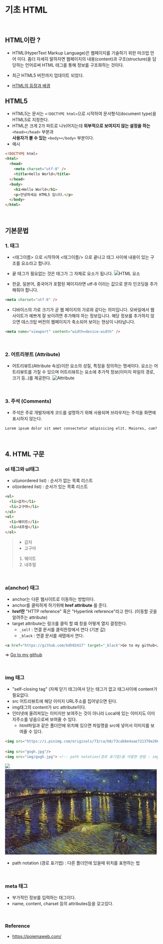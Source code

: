 # 기초 HTML

<br>

## HTML이란 ?

- HTML(HyperText Markup Language)은 웹페이지를 기술하기 위한 마크업 언어 이다.
  좀더 자세히 말하자면 웹페이지의 내용(content)과 구조(structure)을 담당하는 언어로써 HTML 태그를 통해 정보를 구조화하는 것이다.

- 최근 HTML5 버전까지 업데이트 되었다.
- [HTML의 등장과 배경](https://webclub.tistory.com/491)

## HTML5

- HTML5는 문서는 `<!DOCTYPE html>`으로 시작하여 문서형식(document type)을 HTML5로 지정한다.
- HTML은 크게 2가 파트로 나뉘어지는데 **외부적으로 보여지지 않는 설정을 하는** `<head></head>` 부분과  
  **사용자가 볼 수 있는** `<body></body>` 부분이다.
- 예시

```html
<!DOCTYPE html>
<html>
  <head>
    <meta charset="utf-8" />
    <title>Hello World</title>
  </head>
  <body>
    <h1>Hello World</h1>
    <p>안녕하세요 HTML5 입니다.</p>
  </body>
</html>
```

<br>

## 기본문법

### 1. 태그

- <태그이름> 으로 시작하여 <태그이름/> 으로 끝나고 태그 사이에 내용이 있는 구조를 요소라고 합니다.
- 끝 태그가 필요없는 것은 태그가 그 자체로 요소가 됩니다.
  ![HTML 요소](https://poiemaweb.com/img/tag.png)

- 한글, 일본어, 중국어가 포함된 페이지라면 utf-8 이라는 값으로 문자 인코딩을 추가해줘야 합니다.

```html
<meta charset="utf-8" />
```

- 디바이스의 가로 크기가 곧 웹 페이지의 가로와 같다는 의미입니다. 모바일에서 웹사이트가 예쁘게 잘 보이려면 추가해야 하는 정보입니다. 해당 정보를 추가하지 않으면 데스크탑 버전의 웹페이지가 축소되어 보이는 현상이 나타납니다.

```html
<meta name="viewport" content="width=device-width" />
```

<br>

### 2. 어트리뷰트 (Attribute)

- 어트리뷰트(Attribute 속성)이란 요소의 성질, 특징을 정의하는 명세이다. 요소는 어트리뷰트를 가질 수 있으며 어트리뷰트는 요소에 추가적 정보(이미지 파일의 경로, 크기 등..)를 제공한다.
  ![Attribute](https://poiemaweb.com/img/html-attribute.png)

<br>

### 3. 주석 (Comments)

- 주석은 주로 개발자에게 코드를 설명하기 위해 사용되며 브라우저는 주석을 화면에 표시하지 않는다.
<pre><code>Lorem ipsum dolor sit amet consectetur adipisicing elit. Maiores, cum?</code></pre>

<br>

## 4. HTML 구문

### ol 태그와 ul태그

- ul(unordered list) : 순서가 없는 목록 리스트
- ol(ordered list) : 순서가 있는 목록 리스트

```html
<ul>
  <li>감자</li>
  <li>고구마</li>
</ul>
<ol>
  <li>웨이트</li>
  <li>내추럴</li>
</ol>
```

> <ul>
>   <li>감자</li>
>   <li>고구마</li>
> </ul>
> <ol>
>   <li>웨이트</li>
>   <li>내추럴</li>
> </ol>

<br>

### a(anchor) 태그

- anchor는 다른 웹사이트로 이동하는 방법이다.
- anchor를 클릭하게 하기위해 **href attribute** 를 준다.
- **href란** "HTTP reference" 혹은 "Hyperlink reference"라고 한다. (이동할 곳을 알려주는 attribute)
- target attribute는 링크를 클릭 할 떄 창을 어떻게 열지 결정한다.
  - `_self` : 연결 문서를 클릭한창에서 연다 (기본 값)
  - `_black` : 연결 문서를 새탭에서 연다.

```html
<a href="https://github.com/kdh92417" target="_black">Go to my github</a>
```

=> <a href="https://github.com/kdh92417" target="_black">Go to my github</a>

<br>

### img 태그

- "self-closing tag" (자체 닫기 태그)여서 닫는 태그가 없고 태그사이에 content가 필요없다.
- src 어트리뷰트에 해당 이미지 URL주소를 집어넣으면 된다.
- img태그의 content가 src attribute이다.
- 인터넷에 올려져있는 이미지만 보여주는 것이 아니라 Local에 있는 이미지도 이미지주소를 넣음으로써 보여줄 수 있다.
  - html파일과 같은 폴더안에 위치해 있으면 파일명을 src에 넣어서 이미지를 보여줄 수 있다.

```html
<img src="https://i.pinimg.com/originals/73/ca/b8/73cab8e4aae721370e266e8bb6ffbd1a.jpg"/>

<img src="gogh.jpg"/>
<img src="img/gogh.jpg"> <!-- path notation(경로 표기법)을 이용한 방법 : img폴더안에 이미지가 있을경우
```

<img src="https://i.pinimg.com/originals/73/ca/b8/73cab8e4aae721370e266e8bb6ffbd1a.jpg" width=20%/>

<img src="gogh.jpg"/>

- path notation (경로 표기법) : 다른 폴더안에 있을때 위치를 표현하는 법

<br>

### meta 태그

- 부가적인 정보를 입력하는 태그이다.
- name, content, charset 등의 attributes등을 갖고있다.

<br>

### Reference

- https://poiemaweb.com/
